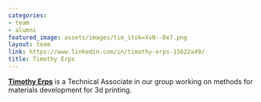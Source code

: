 ```yaml
---
categories:
- team
- alumni
featured_image: assets/images/tim_itok=XvN--De7.png
layout: team
link: https://www.linkedin.com/in/timothy-erps-15622a49/
title: Timothy Erps
---
```


**[Timothy Erps](https://www.linkedin.com/in/timothy-erps-15622a49/)** is a Technical Associate in our group working on methods for materials development for 3d printing.